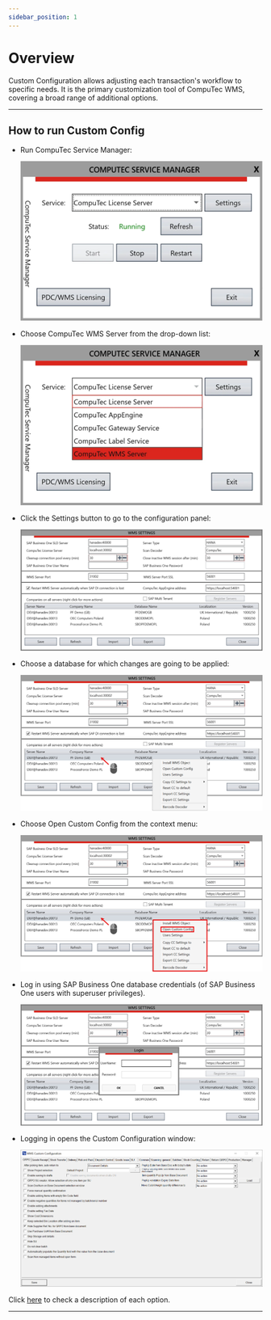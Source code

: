 ```yaml
---
sidebar_position: 1
---
```


# Overview

Custom Configuration allows adjusting each transaction's workflow to specific needs. It is the primary customization tool of CompuTec WMS, covering a broad range of additional options.

---

## How to run Custom Config

- Run CompuTec Service Manager:

    ![Service Manager](./media/computec-service-manager.webp)
- Choose CompuTec WMS Server from the drop-down list:

    ![Service Manager](./media/computec-wms-server.webp)
- Click the Settings button to go to the configuration panel:

    ![WMS Settings](./media/wms-settings.png)
- Choose a database for which changes are going to be applied:

    ![WMS Settings](./media/right-click.png)
- Choose Open Custom Config from the context menu:

    ![Open](./media/open-custom-config.png)
- Log in using SAP Business One database credentials (of SAP Business One users with superuser privileges).

    ![WMS Settings](./media/login.png)
- Logging in opens the Custom Configuration window:

    ![Custom Configuration](./media/custom-configuration-main-form.png)

Click [here](../custom-configuration/custom-configuration-functions/grpo.md) to check a description of each option.

---
